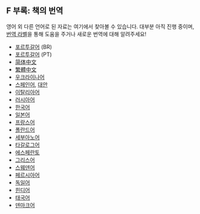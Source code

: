 ## F 부록: 책의 번역

영어 외 다른 언어로 된 자료는 여기에서 찾아볼 수 있습니다. 대부분 아직 진행 중이며, [번역 라벨][라벨]을 통해 도움을 주거나 새로운 번역에 대해 알려주세요!

[라벨]: https://github.com/rust-lang/book/issues?q=is%3Aopen+is%3Aissue+label%3ATranslations

- [포르투갈어](https://github.com/rust-br/rust-book-pt-br) (BR)
- [포르투갈어](https://github.com/nunojesus/rust-book-pt-pt) (PT)
- [简体中文](https://github.com/KaiserY/trpl-zh-cn)
- [繁體中文](https://github.com/rust-tw/book-tw)
- [우크라이나어](https://github.com/pavloslav/rust-book-uk-ua)
- [스페인어](https://github.com/thecodix/book), [대안](https://github.com/ManRR/rust-book-es)
- [이탈리아어](https://github.com/EmanueleGurini/book_it)
- [러시아어](https://github.com/rust-lang-ru/book)
- [한국어](https://github.com/rinthel/rust-lang-book-ko)
- [일본어](https://github.com/rust-lang-ja/book-ja)
- [프랑스어](https://github.com/Jimskapt/rust-book-fr)
- [폴란드어](https://github.com/paytchoo/book-pl)
- [세부아노어](https://github.com/agentzero1/book)
- [타갈로그어](https://github.com/josephace135/book)
- [에스페란토](https://github.com/psychoslave/Rust-libro)
- [그리스어](https://github.com/TChatzigiannakis/rust-book-greek)
- [스웨덴어](https://github.com/sebras/book)
- [페르시아어](https://github.com/RustFarsi/book)
- [독일어](https://github.com/rust-lang-de/rustbook-de)
- [힌디어](https://github.com/venkatarun95/rust-book-hindi)
- [태국어](https://github.com/rust-lang-th/book-th)
- [덴마크어](https://github.com/DanKHansen/book-dk)
